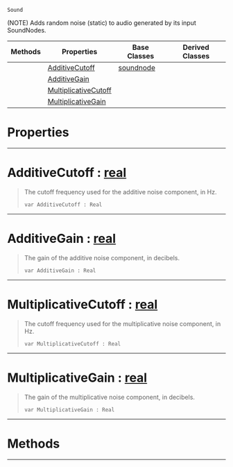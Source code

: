  `Sound`

(NOTE) Adds random noise (static) to audio generated by its input SoundNodes.

|Methods|Properties|Base Classes|Derived Classes|
|---|---|---|---|
| |[ AdditiveCutoff](https://github.com/PlasmaEngine/PlasmaDocs/blob/master/code_reference/class_reference/addnoisenode.markdown#additivecutoff-plasma-engi)|[soundnode](https://github.com/PlasmaEngine/PlasmaDocs/blob/master/code_reference/class_reference/soundnode.markdown)| |
| |[ AdditiveGain](https://github.com/PlasmaEngine/PlasmaDocs/blob/master/code_reference/class_reference/addnoisenode.markdown#additivegain-plasma-engine)| | |
| |[ MultiplicativeCutoff](https://github.com/PlasmaEngine/PlasmaDocs/blob/master/code_reference/class_reference/addnoisenode.markdown#multiplicativecutoff-zer)| | |
| |[ MultiplicativeGain](https://github.com/PlasmaEngine/PlasmaDocs/blob/master/code_reference/class_reference/addnoisenode.markdown#multiplicativegain-plasma)| | |


 #  Properties


---  
 #  AdditiveCutoff : [real](https://github.com/PlasmaEngine/PlasmaDocs/blob/master/code_reference/lightning_base_types/real.markdown)

> The cutoff frequency used for the additive noise component, in Hz.
> ``` lang=cpp, name=Lightning
> var AdditiveCutoff : Real


---  
 #  AdditiveGain : [real](https://github.com/PlasmaEngine/PlasmaDocs/blob/master/code_reference/lightning_base_types/real.markdown)

> The gain of the additive noise component, in decibels.
> ``` lang=cpp, name=Lightning
> var AdditiveGain : Real


---  
 #  MultiplicativeCutoff : [real](https://github.com/PlasmaEngine/PlasmaDocs/blob/master/code_reference/lightning_base_types/real.markdown)

> The cutoff frequency used for the multiplicative noise component, in Hz.
> ``` lang=cpp, name=Lightning
> var MultiplicativeCutoff : Real


---  
 #  MultiplicativeGain : [real](https://github.com/PlasmaEngine/PlasmaDocs/blob/master/code_reference/lightning_base_types/real.markdown)

> The gain of the multiplicative noise component, in decibels.
> ``` lang=cpp, name=Lightning
> var MultiplicativeGain : Real


---  
 #  Methods


---  
 

 